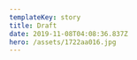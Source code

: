 ```yaml
---
templateKey: story
title: Draft
date: 2019-11-08T04:08:36.837Z
hero: /assets/1722aa016.jpg
---
```


